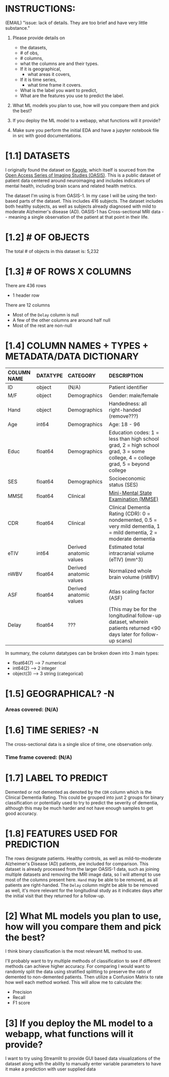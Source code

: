 # INSTRUCTIONS:

(EMAIL) "issue: lack of details. They are too brief and have very little substance."

1) Please provide details on

   - the datasets,
   - \# of obs,
   - \# columns,
   - what the columns are and their types.
   - If it is geographical,
     - what areas it covers,
   - If it is time series,
     - what time frame it covers.
   - What is the label you want to predict,
   - What are the features you use to predict the label.
2) What ML models you plan to use, how will you compare them and pick the best?
3) If you deploy the ML model to a webapp, what functions will it provide?
4) Make sure you perform the initial EDA and have a jupyter notebook file in src with good documentations.

# [1.1] DATASETS

I originally found the dataset on [Kaggle](https://www.kaggle.com/datasets/jboysen/mri-and-alzheimers), which itself is sourced from the [Open Access Series of Imaging Studies (OASIS)](https://www.oasis-brains.org/#about). This is a public dataset of patient data centered around neuroimaging and includes indicators of mental health, including brain scans and related health metrics.

The dataset I'm using is from OASIS-1. In my case I will be using the text-based parts of the dataset. This includes 416 subjects. The dataset includes both healthy subjects, as well as subjects already diagnosed with mild to moderate Alzheimer's disease (AD). OASIS-1 has Cross-sectional MRI data -- meaning a single observation of the patient at that point in their life.

# [1.2] \# OF OBJECTS

The total # of objects in this dataset is: 5,232

# [1.3] \# OF ROWS X COLUMNS

There are 436 rows

- 1 header row

There are 12 columns

- Most of the `Delay` column is null
- A few of the other columns are around half null
- Most of the rest are non-null

# [1.4] COLUMN NAMES + TYPES + METADATA/DATA DICTIONARY


| COLUMN NAME | DATATYPE | CATEGORY                | DESCRIPTION                                                                                                                   |
| :------------ | :--------- | :------------------------ | :------------------------------------------------------------------------------------------------------------------------------ |
| ID          | object   | (N/A)                   | Patient identifier                                                                                                            |
| M/F         | object   | Demographics            | Gender: male/female                                                                                                           |
| Hand        | object   | Demographics            | Handedness: all right-handed (remove???)                                                                                      |
| Age         | int64    | Demographics            | Age: 18 - 96                                                                                                                  |
| Educ        | float64  | Demographics            | Education codes: 1 = less than high school grad, 2 = high school grad, 3 = some college, 4 = college grad, 5 = beyond college |
| SES         | float64  | Demographics            | Socioeconomic status (SES)                                                                                                    |
| MMSE        | float64  | Clinical                | [Mini-Mental State Examination (MMSE)](https://pubmed.ncbi.nlm.nih.gov/34313331/)                                             |
| CDR         | float64  | Clinical                | Clinical Dementia Rating (CDR): 0 = nondemented, 0.5 = very mild dementia, 1 = mild dementia, 2 = moderate dementia           |
| eTIV        | int64    | Derived anatomic values | Estimated total intracranial volume (eTIV) (mm^3)                                                                             |
| nWBV        | float64  | Derived anatomic values | Normalized whole brain volume (nWBV)                                                                                          |
| ASF         | float64  | Derived anatomic values | Atlas scaling factor (ASF)                                                                                                    |
| Delay       | float64  | ???                     | (This may be for the longitudinal follow-up dataset, wherein patients returned <90 days later for follow-up scans)            |

In summary, the column datatypes can be broken down into 3 main types:

- float64(7)  --> 7 numerical
- int64(2)    --> 2 integer
- object(3)   --> 3 string (categorical)

# [1.5] GEOGRAPHICAL? -N

### Areas covered: (N/A)

# [1.6] TIME SERIES? -N

The cross-sectional data is a single slice of time, one observation only.

### Time frame covered: (N/A)

# [1.7] LABEL TO PREDICT

Demented or not demented as denoted by the `CDR` column which is the Clinical Dementia Rating. This could be grouped into just 2 groups for binary classification or potentially used to try to predict the severity of dementia, although this may be much harder and not have enough samples to get good accuracy.

# [1.8] FEATURES USED FOR PREDICTION

The rows designate patients. Healthy controls, as well as mild-to-moderate Alzheimer's Disease (AD) patients, are included for comparison. This dataset is already processed from the larger OASIS-1 data, such as joining multiple datasets and removing the MRI image data, so I will attempt to use most of the columns present here. `Hand` may be able to be removed, as all patients are right-handed. The `Delay` column might be able to be removed as well, it's more relevant for the longitudinal study as it indicates days after the initial visit that they returned for a follow-up.

# [2] What ML models you plan to use, how will you compare them and pick the best?

I think binary classification is the most relevant ML method to use.

I'll probably want to try multiple methods of classification to see if different methods can achieve higher accuracy. For comparing I would want to randomly split the data using stratified splitting to preserve the ratio of demented to non-demented patients. Then utilize a Confusion Matrix to rate how well each method worked. This will allow me to calculate the:

- Precision
- Recall
- F1 score

# [3] If you deploy the ML model to a webapp, what functions will it provide?

I want to try using Streamlit to provide GUI based data visualizations of the dataset along with the ability to manually enter variable parameters to have it make a prediction with user supplied data
